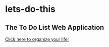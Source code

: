 # lets-do-this

## The To Do List Web Application

[Click here to organize your life!](https://app-lets-do-this.herokuapp.com/)
